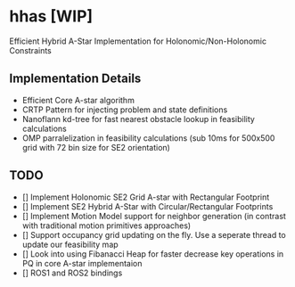 # hhas [WIP]
Efficient Hybrid A-Star Implementation for Holonomic/Non-Holonomic Constraints
## Implementation Details
- Efficient Core A-star algorithm
- CRTP Pattern for injecting problem and state definitions
- Nanoflann kd-tree for fast nearest obstacle lookup in feasibility calculations
- OMP parralelization in feasibility calculations (sub 10ms for 500x500 grid with 72 bin size for SE2 orientation)
## TODO
- [] Implement Holonomic SE2 Grid A-star with Rectangular Footprint
- [] Implement SE2 Hybrid A-Star with Circular/Rectangular Footprints
- [] Implement Motion Model support for neighbor generation (in contrast with traditional motion primitives approaches)
- [] Support occupancy grid updating on the fly. Use a seperate thread to update our feasibility map
- [] Look into using Fibanacci Heap for faster decrease key operations in PQ in core A-star implementaion
- [] ROS1 and ROS2 bindings
